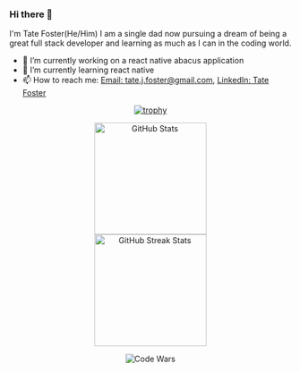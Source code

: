 

### Hi there 👋

I'm Tate Foster(He/Him) I am a single dad now pursuing a dream of being a great full stack developer and learning as much as I can in the coding world.


- 🔭 I’m currently working on a react native abacus application
- 🌱 I’m currently learning react native
- 📫 How to reach me: [Email: tate.j.foster@gmail.com](mailto:tate.j.foster@gmail.com), [LinkedIn: Tate Foster](https://www.linkedin.com/in/tate-foster-774620246/)

<div align=center>

[![trophy](https://github-profile-trophy.vercel.app/?username=tatefoster&theme=onedark)](https://github.com/ryo-ma/github-profile-trophy)

 <img src="https://github-readme-stats.vercel.app/api?username=tatefoster&title_color=6FDA44&text_color=FFFFFF&show_icons=true&icon_color=6FDA44&include_all_commits=true&count_private=true&theme=dark" alt="GitHub Stats" height="200" />
 <br>
 <img src="https://github-readme-streak-stats.herokuapp.com/?user=tatefoster&theme=dark&date_format=j%20M%5B%20Y%5D&currStreakLabel=6FDA44&fire=6FDA44&ring=6FDA44" alt="GitHub Streak Stats" height="200" />
<br>

![Code Wars](https://www.codewars.com/users/TateFoster/badges/large)

</div>
